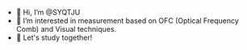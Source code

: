 - 👋 Hi, I’m @SYQTJU
- 👀 I’m interested in measurement based on OFC (Optical Frequency Comb) and Visual techniques.
- 🌱 Let's study together!
